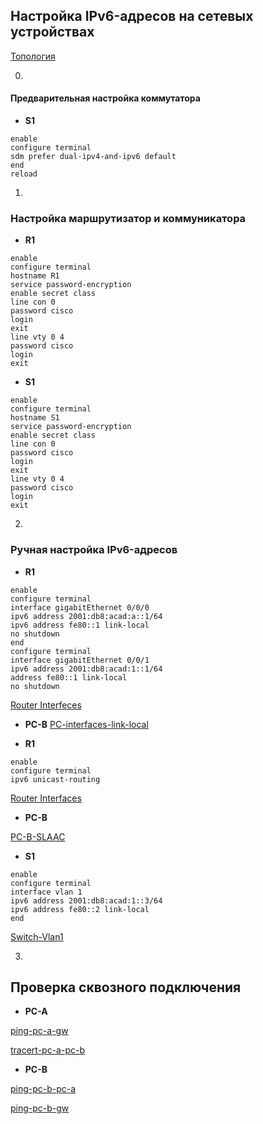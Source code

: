 
## Настройка IPv6-адресов на сетевых устройствах 
[Топология](./otus-dz-4-topology.png)

0.
#### Предварительная настройка коммутатора
- **S1**

```
enable
configure terminal
sdm prefer dual-ipv4-and-ipv6 default
end
reload
```
1.
### Настройка маршрутизатор и коммуникатора

- **R1**
```
enable
configure terminal
hostname R1
service password-encryption 
enable secret class
line con 0
password cisco
login
exit
line vty 0 4
password cisco
login
exit
```

- **S1**
```
enable
configure terminal
hostname S1
service password-encryption 
enable secret class
line con 0
password cisco
login
exit
line vty 0 4
password cisco
login
exit
```
2.
### Ручная настройка IPv6-адресов

 - **R1**
 
```
enable
configure terminal
interface gigabitEthernet 0/0/0
ipv6 address 2001:db8:acad:a::1/64
ipv6 address fe80::1 link-local
no shutdown
end
configure terminal
interface gigabitEthernet 0/0/1
ipv6 address 2001:db8:acad:1::1/64
address fe80::1 link-local 
no shutdown
```
[Router Interfeces](./otus-dz-4-router-interfaces.png)

- **PC-B**
[PC-interfaces-link-local](./otus-dz-4-pc-b-auto-ipv6.png)


- **R1**
```
enable
configure terminal 
ipv6 unicast-routing
```
[Router Interfaces](./otus-dz-4-router-interface-ipv6-routing-1.png)

- **PC-B**

[PC-B-SLAAC](./otus-dz-4-pc-b-slaac.png)

- **S1**
```
enable
configure terminal
interface vlan 1
ipv6 address 2001:db8:acad:1::3/64
ipv6 address fe80::2 link-local
end
```
[Switch-Vlan1](./otus-dz-4-s1-vlan1.png)

3.
## Проверка сквозного подключения
 - **PC-A**

 [ping-pc-a-gw](./otus-dz-4-ping-pc-a-gw.png)

 [tracert-pc-a-pc-b](./otus-dz-4-pc-a-tracert-pc-b.png)
 
 - **PC-B**

 [ping-pc-b-pc-a](./otus-dz-4-pc-b-ping-pc-a.png)

 [ping-pc-b-gw](./otus-dz-4-pc-b-ping-gw.png)